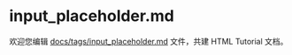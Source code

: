 input_placeholder.md
===

欢迎您编辑 <a target="__blank" href="https://github.com/jaywcjlove/html-tutorial/blob/main/docs/tags/input_placeholder.md">docs/tags/input_placeholder.md</a> 文件，共建 HTML Tutorial 文档。